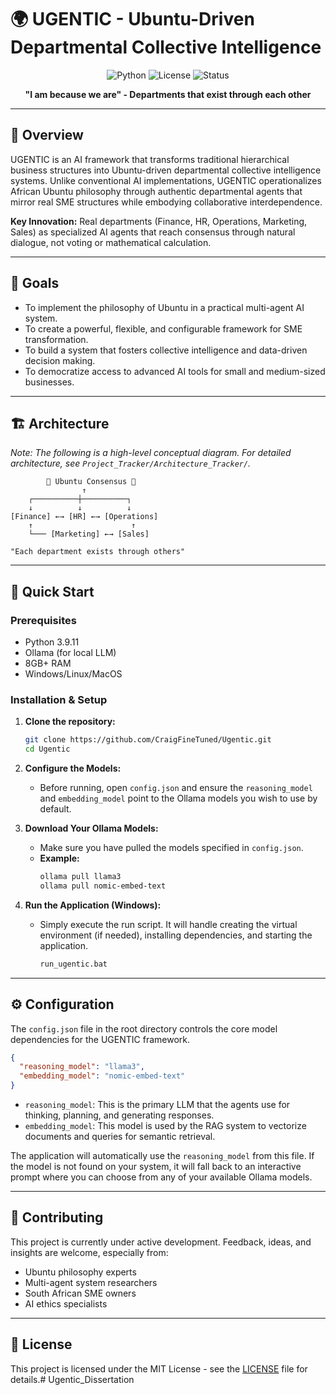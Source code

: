 # 🌍 UGENTIC - Ubuntu-Driven Departmental Collective Intelligence

<div align="center">

![Python](https://img.shields.io/badge/python-v3.9.11-blue.svg)
![License](https://img.shields.io/badge/license-MIT-green.svg)
![Status](https://img.shields.io/badge/status-Active_Development-blue.svg)

**"I am because we are" - Departments that exist through each other**

</div>

---

## 📖 Overview

UGENTIC is an AI framework that transforms traditional hierarchical business structures into Ubuntu-driven departmental collective intelligence systems. Unlike conventional AI implementations, UGENTIC operationalizes African Ubuntu philosophy through authentic departmental agents that mirror real SME structures while embodying collaborative interdependence.

**Key Innovation:** Real departments (Finance, HR, Operations, Marketing, Sales) as specialized AI agents that reach consensus through natural dialogue, not voting or mathematical calculation.

---

## 🎯 Goals

*   To implement the philosophy of Ubuntu in a practical multi-agent AI system.
*   To create a powerful, flexible, and configurable framework for SME transformation.
*   To build a system that fosters collective intelligence and data-driven decision making.
*   To democratize access to advanced AI tools for small and medium-sized businesses.

---

## 🏗️ Architecture

*Note: The following is a high-level conceptual diagram. For detailed architecture, see `Project_Tracker/Architecture_Tracker/`.*

```
        🤝 Ubuntu Consensus 🤝
                ↑
    ┌──────────┼──────────┐
    ↓          ↓          ↓
[Finance] ←→ [HR] ←→ [Operations]
    ↑                      ↑
    └─── [Marketing] ←→ [Sales]
    
"Each department exists through others"
```

---

## 🚀 Quick Start

### Prerequisites
- Python 3.9.11
- Ollama (for local LLM)
- 8GB+ RAM
- Windows/Linux/MacOS

### Installation & Setup

1.  **Clone the repository:**
    ```bash
    git clone https://github.com/CraigFineTuned/Ugentic.git
    cd Ugentic
    ```

2.  **Configure the Models:**
    *   Before running, open `config.json` and ensure the `reasoning_model` and `embedding_model` point to the Ollama models you wish to use by default.

3.  **Download Your Ollama Models:**
    *   Make sure you have pulled the models specified in `config.json`.
    *   **Example:**
        ```bash
        ollama pull llama3
        ollama pull nomic-embed-text
        ```

4.  **Run the Application (Windows):**
    *   Simply execute the run script. It will handle creating the virtual environment (if needed), installing dependencies, and starting the application.
        ```bash
        run_ugentic.bat
        ```

---

## ⚙️ Configuration

The `config.json` file in the root directory controls the core model dependencies for the UGENTIC framework.

```json
{
  "reasoning_model": "llama3",
  "embedding_model": "nomic-embed-text"
}
```

*   `reasoning_model`: This is the primary LLM that the agents use for thinking, planning, and generating responses.
*   `embedding_model`: This model is used by the RAG system to vectorize documents and queries for semantic retrieval.

The application will automatically use the `reasoning_model` from this file. If the model is not found on your system, it will fall back to an interactive prompt where you can choose from any of your available Ollama models.

---

## 🤝 Contributing

This project is currently under active development. Feedback, ideas, and insights are welcome, especially from:
- Ubuntu philosophy experts
- Multi-agent system researchers
- South African SME owners
- AI ethics specialists

---

## 📄 License

This project is licensed under the MIT License - see the [LICENSE](LICENSE) file for details.#   U g e n t i c _ D i s s e r t a t i o n  
 